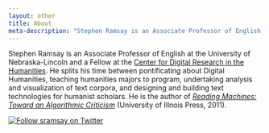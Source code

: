 ```yaml
---
layout: other
title: About
meta-description: "Stephen Ramsay is an Associate Professor of English at the University of Nebraska-Lincoln and a Fellow at the Center for Digital Research in the Humanities."
---
```


Stephen Ramsay is an Associate Professor of English at the University of Nebraska-Lincoln and a Fellow at the [Center for Digital Research in the Humanities](http://cdrh.unl.edu/). He splits his time between pontificating about Digital Humanities, teaching humanities majors to program, undertaking analysis and visualization of text corpora, and designing and building text technologies for humanist scholars.  He is the author of [<cite>Reading Machines: Toward an Algorithmic Criticism</cite>](http://www.amazon.com/Reading-Machines-Algorithmic-Criticism-Humanities/dp/0252078209/ref=sr_1_1?ie=UTF8&qid=1327699191&sr=8-1) (University of Illnois Press, 2011).

<a href="https://twitter.com/sramsay"><img src="http://twitter-badges.s3.amazonaws.com/follow_me-b.png" alt="Follow sramsay on Twitter"></a>
